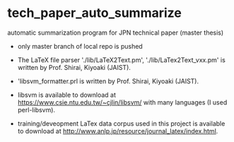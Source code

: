 # tech_paper_auto_summarize
automatic summarization program for JPN technical paper (master thesis)

- only master branch of local repo is pushed

- The LaTeX file parser './lib/LaTeX2Text.pm', './lib/LaTex2Text_vxx.pm' is written by Prof. Shirai, Kiyoaki (JAIST).
- 'libsvm_formatter.prl is written by Prof. Shirai, Kiyoaki (JAIST).
- libsvm is available to download at https://www.csie.ntu.edu.tw/~cjlin/libsvm/ with many languages (I used perl-libsvm).
- training/deveopment LaTex data corpus used in this project is available to download at http://www.anlp.jp/resource/journal_latex/index.html.
